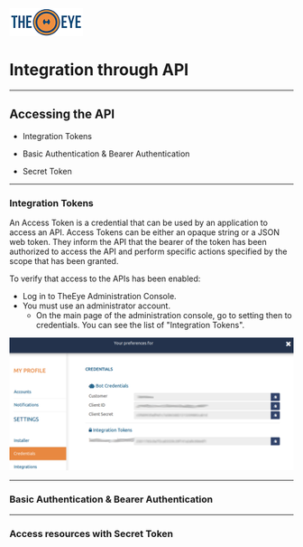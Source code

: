 [![theeye.io](images/logo-theeye-theOeye-logo2.png)](https://theeye.io/en/index.html)

# Integration through API

-----

## Accessing the API


* Integration Tokens

* Basic Authentication & Bearer Authentication

* Secret Token

-----

### Integration Tokens

An Access Token is a credential that can be used by an application to access an API. Access Tokens can be either an opaque string or a JSON web token. They inform the API that the bearer of the token has been authorized to access the API and perform specific actions specified by the scope that has been granted.

To verify that access to the APIs has been enabled:
- Log in to TheEye Administration Console.
- You must use an administrator account.
  - On the main page of the administration console, go to setting then to credentials. You can see the list of "Integration Tokens".

![dashboard_settings_credentials](images/dashboard_setting_credentials.png)


-----

### Basic Authentication & Bearer Authentication

-----

### Access resources with Secret Token

